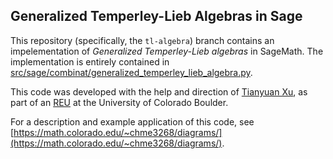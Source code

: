 ## Generalized Temperley-Lieb Algebras in Sage

This repository (specifically, the `tl-algebra`) branch contains an impelementation of *Generalized Temperley-Lieb algebras* in SageMath.
The implementation is entirely contained in [src/sage/combinat/generalized_temperley_lieb_algebra.py](src/sage/combinat/generalized_temperley_lieb_algebra.py).

This code was developed with the help and direction of [Tianyuan Xu](https://math.colorado.edu/~tixu6187/), as part of an [REU](https://math.colorado.edu/~tixu6187/srm2020.html) at the University of Colorado Boulder.

For a description and example application of this code, see [https://math.colorado.edu/~chme3268/diagrams/](https://math.colorado.edu/~chme3268/diagrams/).
